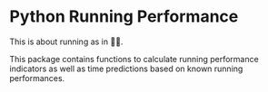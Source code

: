 # Python Running Performance

This is about running as in 🏃‍♀.

This package contains functions to calculate running performance indicators as well as time predictions based on known running performances.
